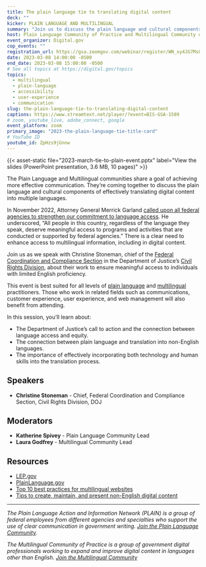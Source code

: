```yaml
---
title: The plain language tie to translating digital content
deck: ""
kicker: PLAIN LANGUAGE AND MULTILINGUAL
summary: "Join us to discuss the plain language and cultural components of effectively translating digital content into multiple languages."
host: Plain Language Community of Practice and Multilingual Community of Practice
event_organizer: Digital.gov
cop_events: ""
registration_url: https://gsa.zoomgov.com/webinar/register/WN_xy4JG7MsQIecNXA-arLz9w
date: 2023-03-08 14:00:00 -0500
end_date: 2023-03-08 15:00:00 -0500
# See all topics at https://digital.gov/topics
topics:
  - multilingual
  - plain-language
  - accessibility
  - user-experience
  - communication
slug: the-plain-language-tie-to-translating-digital-content
captions: https://www.streamtext.net/player/?event=BIS-GSA-1589
# zoom, youtube_live, adobe_connect, google
event_platform: zoom
primary_image: "2023-the-plain-language-tie-title-card"
# YouTube ID
youtube_id: ZpHzs9jGnnw
---
```


{{< asset-static file="2023-march-tie-to-plain-event.pptx" label="View the slides (PowerPoint presentation, 3.6 MB, 10 pages)" >}}

The Plain Language and Multilingual communities share a goal of achieving more effective communication. They’re coming together to discuss the plain language and cultural components of effectively translating digital content into multiple languages.

In November 2022, Attorney General Merrick Garland [called upon all federal agencies to strengthen our commitment to language access](https://www.justice.gov/opa/pr/attorney-general-merrick-garland-issues-memorandum-improve-access-services-people-limited). He underscored, “All people in this country, regardless of the language they speak, deserve meaningful access to programs and activities that are conducted or supported by federal agencies.” There is a clear need to enhance access to multilingual information, including in digital content.

Join us as we speak with Christine Stoneman, chief of the [Federal Coordination and Compliance Section](https://www.justice.gov/crt/fcs) in the Department of Justice’s [Civil Rights Division](https://www.justice.gov/crt), about their work to ensure meaningful access to individuals with limited English proficiency.

This event is best suited for all levels of [plain language](https://digital.gov/topics/plain-language/) and [multilingual](https://digital.gov/topics/multilingual/) practitioners. Those who work in related fields such as communications, customer experience, user experience, and web management will also benefit from attending.

In this session, you’ll learn about:

* The Department of Justice’s call to action and the connection between language access and equity.
* The connection between plain language and translation into non-English languages.
* The importance of effectively incorporating both technology and human skills into the translation process.

## Speakers

* **Christine Stoneman** - Chief, Federal Coordination and Compliance Section, Civil Rights Division, DOJ

## Moderators

* **Katherine Spivey** - Plain Language Community Lead
* **Laura Godfrey** - Multilingual Community Lead

## Resources

* [LEP.gov](https://www.lep.gov/)
* [PlainLanguage.gov](https://www.plainlanguage.gov/)
* [Top 10 best practices for multilingual websites](https://digital.gov/resources/top-10-best-practices-for-multilingual-websites/)
* [Tips to create, maintain, and present non-English digital content](https://digital.gov/2022/05/23/10-tips-to-create-maintain-and-present-non-english-digital-content-a-qa-with-michael-mule/)

---

*The Plain Language Action and Information Network (PLAIN) is a group of federal employees from different agencies and specialties who support the use of clear communication in government writing. [Join the Plain Language Community](https://digital.gov/communities/plain-language/).*

*The Multilingual Community of Practice is a group of government digital professionals working to expand and improve digital content in languages other than English. [Join the Multilingual Community](https://digital.gov/communities/multilingual/)* 
